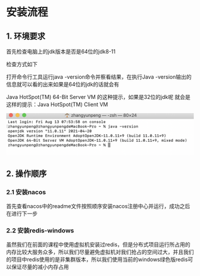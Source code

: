 # 安装流程

## 1. 环境要求

首先检查电脑上的jdk版本是否是64位的jdk8-11

检查方式如下

打开命令行工具运行java -version命令并察看结果，在执行Java -version输出的信息就可以看的出来如果是64位的jdk的话就会有

Java HotSpot(TM) 64-Bit Server VM 的这种提示，如果是32位的jdk呢 就会是这样的提示：Java HotSpot(TM) Client  VM

![](p1.png)

## 2. 操作顺序

### 2.1 安装nacos

首先查看nacos中的readme文件按照顺序安装nacos注册中心并运行，成功之后在进行下一步

### 2.2 安装redis-windows

虽然我们在前面的课程中使用虚拟机安装过redis，但是分布式项目运行所占用的内存比较大服务众多，所以我们尽量避免虚拟机对我们抢占的空间过大，并且我们的项目中redis使用的是非集群版本，所以我们使用当前的windows绿色版redis可以保证尽量的减小内存占用